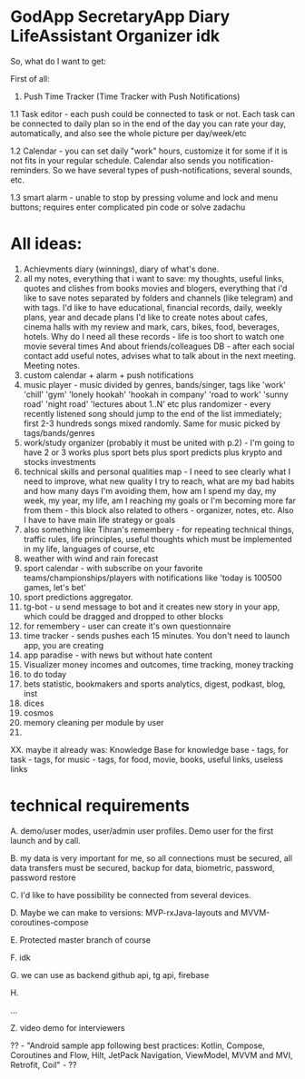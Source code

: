 # GodApp SecretaryApp Diary LifeAssistant Organizer idk

So, what do I want to get:

First of all:
1. Push Time Tracker (Time Tracker with Push Notifications)

1.1 Task editor - each push could be connected to task or not. Each task can be connected to daily plan so in the end of the day you can rate your day,
automatically, and also see the whole picture per day/week/etc

1.2 Calendar - you can set daily "work" hours, customize it for some if it is not fits in your regular schedule. Calendar also sends you notification-reminders.
So we have several types of push-notifications, several sounds, etc.

1.3 smart alarm - unable to stop by pressing volume and lock and menu buttons; requires enter complicated pin code or solve zadachu


# All ideas:

1. Achievments diary (winnings), diary of what's done.
2. all my notes, everything that i want to save: my thoughts, useful links, quotes and clishes from books movies and blogers, everything that i'd like to save
notes separated by folders and channels (like telegram) and with tags. I'd like to have educational, financial records, daily, weekly plans, year and decade plans
I'd like to create notes about cafes, cinema halls with my review and mark, cars, bikes, food, beverages, hotels. 
Why do I need all these records - life is too short to watch one movie several times
And about friends/colleagues DB - after each social contact add useful notes, advises what to talk about in the next meeting. Meeting notes.
3. custom calendar + alarm + push notifications
4. music player - music divided by genres, bands/singer, tags like 'work' 'chill' 'gym' 'lonely hookah' 'hookah in company' 'road to work'
'sunny road' 'night road' 'lectures about 1..N' etc plus randomizer - every recently listened song should jump to the end of the list immediately; 
first 2-3 hundreds songs mixed randomly. Same for music picked by tags/bands/genres
5. work/study organizer (probably it must be united with p.2) - I'm going to have 2 or 3 works plus sport bets plus sport predicts 
plus krypto and stocks investments
6. technical skills and personal qualities map - I need to see clearly what I need to improve, what new quality I try to reach, 
what are my bad habits and how many days I'm avoiding them, how am I spend my day, my week, my year, my life, 
am I reaching my goals or I'm becoming more far from them - this block also related to others -  organizer, notes, etc. 
Also I have to have main life strategy or goals
7. also something like Tihran's remembery - for repeating technical things, traffic rules, life principles, 
useful thoughts which must be implemented in my life, languages of course, etc
8. weather with wind and rain forecast
9. sport calendar - with subscribe on your favorite teams/championships/players with notifications like 'today is 100500 games, let's bet'
10. sport predictions aggregator.
11. tg-bot - u send message to bot and it creates new story in your app, which could be dragged and dropped to other blocks
12. for remembery - user can create it's own questionnaire
13. time tracker - sends pushes each 15 minutes. You don't need to launch app, you are creating
14. app paradise - with news but without hate content
15. Visualizer money incomes and outcomes, time tracking, money tracking
16. to do today
17. bets statistic, bookmakers and sports analytics, digest, podkast, blog, inst
18. dices
19. cosmos
20. memory cleaning per module by user
21. 

XX. maybe it already was: Knowledge Base
for knowledge base - tags, for task - tags, for music - tags, for food, movie, books, useful links, useless links

# technical requirements

A. demo/user modes, user/admin user profiles. Demo user for the first launch and by call. 

B. my data is very important for me, so all connections must be secured, all data transfers must be secured, backup for data, biometric, password,
password restore

C. I'd like to have possibility be connected from several devices.

D. Maybe we can make to versions: MVP-rxJava-layouts and MVVM-coroutines-compose

E. Protected master branch of course

F. idk

G. we can use as backend github api, tg api, firebase

H. 

...

Z. video demo for interviewers

?? - "Android sample app following best practices: Kotlin, Compose, Coroutines and Flow, Hilt, JetPack Navigation, ViewModel, MVVM and MVI, Retrofit, Coil" - ??

